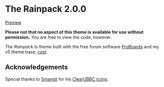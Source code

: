 # The Rainpack 2.0.0
[Preview](https://rainpack-skin.proboards.com/)

**Please not that no aspect of this theme is available for use without permission.** You are free to view the code, however.

*The Rainpack* is theme built with the free forum software [ProBoards](https://proboards.com/) and my v5 theme base, [*cast*](https://github.com/elli-mccale/pbt-cast).

## Acknowledgements
Special thanks to [Smangii](http://smangii.proboards.com/user/1) for his [ClearUBBC icons](http://smangii.proboards.com/thread/38879/clearubbc-icons-perfect-any-theme).
